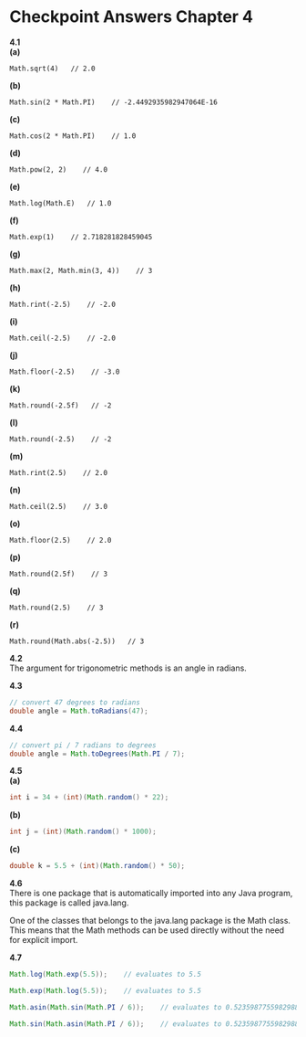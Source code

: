 # Checkpoint Answers Chapter 4 #
**4.1**  
**(a)**  
```  
Math.sqrt(4)   // 2.0  
```  
**(b)**  
```  
Math.sin(2 * Math.PI)    // -2.4492935982947064E-16  
```  
**(c)**  
```  
Math.cos(2 * Math.PI)    // 1.0  
```  
**(d)**
```  
Math.pow(2, 2)    // 4.0  
```  
**(e)**  
```  
Math.log(Math.E)   // 1.0  
```  
**(f)**  
```  
Math.exp(1)    // 2.718281828459045  
```  
**(g)**  
```  
Math.max(2, Math.min(3, 4))    // 3  
```  
**(h)**  
```  
Math.rint(-2.5)    // -2.0  
```  
**(i)**  
```  
Math.ceil(-2.5)    // -2.0  
```  
**(j)**  
```  
Math.floor(-2.5)    // -3.0   
```  
**(k)**  
```  
Math.round(-2.5f)   // -2  
```  
**(l)**  
```  
Math.round(-2.5)    // -2  
```  
**(m)**  
```  
Math.rint(2.5)    // 2.0  
```  
**(n)**  
```  
Math.ceil(2.5)    // 3.0  
```  
**(o)**  
```  
Math.floor(2.5)    // 2.0  
```  
**(p)**  
```  
Math.round(2.5f)    // 3  
```  
**(q)**  
```  
Math.round(2.5)    // 3    
```  
**(r)**  
```  
Math.round(Math.abs(-2.5))   // 3  
```  

**4.2**  
The argument for trigonometric methods is an angle in radians.  

**4.3**
```Java  
// convert 47 degrees to radians  
double angle = Math.toRadians(47);  
```  

**4.4**  
```Java  
// convert pi / 7 radians to degrees  
double angle = Math.toDegrees(Math.PI / 7);  
```  

**4.5**  
**(a)**  
```Java  
int i = 34 + (int)(Math.random() * 22);  
```  
**(b)**  
```Java  
int j = (int)(Math.random() * 1000);
```  
**(c)**  
```Java  
double k = 5.5 + (int)(Math.random() * 50);  
```  

**4.6**  
There is one package that is automatically imported into any Java program, this package is called java.lang.  

One of the classes that belongs to the java.lang package is the Math class. This means that the Math methods can be used directly without the need for explicit import.  
 
**4.7**  
```Java  
Math.log(Math.exp(5.5));    // evaluates to 5.5  
```  
```Java  
Math.exp(Math.log(5.5));    // evaluates to 5.5  
```		
```Java  
Math.asin(Math.sin(Math.PI / 6));    // evaluates to 0.5235987755982988 = pi / 6  
```  
```Java  
Math.sin(Math.asin(Math.PI / 6));    // evaluates to 0.5235987755982988 = pi / 6  
```  

